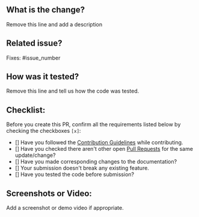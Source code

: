 ## What is the change?
Remove this line and add a description

## Related issue?
Fixes: #issue_number


## How was it tested?
Remove this line and tell us how the code was tested.

## Checklist:
Before you create this PR, confirm all the requirements listed below by checking the checkboxes `[x]`:

- [] Have you followed the [Contribution Guidelines](https://github.com/chiraag-kakar/sharenlearn/blob/master/Contributing.md) while contributing.
- [] Have you checked there aren't other open [Pull Requests](https://github.com/chiraag-kakar/sharenlearn/pulls) for the same update/change?
- [] Have you made corresponding changes to the documentation?
- [] Your submission doesn't break any existing feature.
- [] Have you tested the code before submission?

## Screenshots or Video:
Add a screenshot or demo video if appropriate.